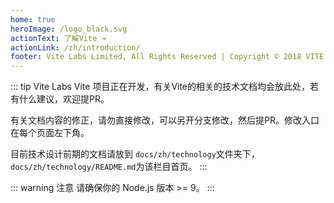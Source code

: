 ```yaml
---
home: true
heroImage: /logo_black.svg
actionText: 了解Vite →
actionLink: /zh/introduction/
footer: Vite Labs Limited, All Rights Reserved | Copyright © 2018 VITE Labs
---
```


::: tip Vite Labs
Vite 项目正在开发，有关Vite的相关的技术文档均会放此处，若有什么建议，欢迎提PR。

有关文档内容的修正，请勿直接修改，可以另开分支修改，然后提PR。修改入口在每个页面左下角。

目前技术设计前期的文档请放到 `docs/zh/technology`文件夹下，`docs/zh/technology/README.md`为该栏目首页。
:::

::: warning 注意
请确保你的 Node.js 版本 >= 9。
:::
